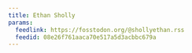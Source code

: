 ```yaml
---
title: Ethan Sholly
params:
  feedlink: https://fosstodon.org/@shollyethan.rss
  feedid: 08e26f761aaca70e517a5d3acbbc679a
---
```

